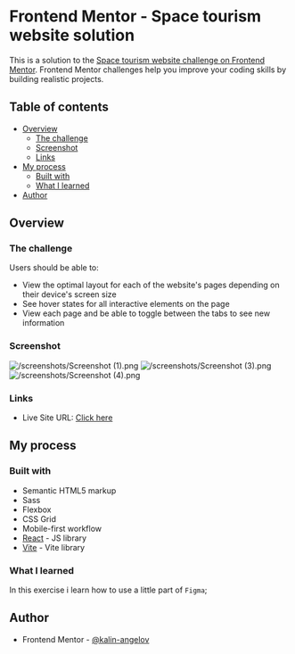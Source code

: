 # Frontend Mentor - Space tourism website solution

This is a solution to the [Space tourism website challenge on Frontend Mentor](https://www.frontendmentor.io/challenges/space-tourism-multipage-website-gRWj1URZ3). Frontend Mentor challenges help you improve your coding skills by building realistic projects. 

## Table of contents

- [Overview](#overview)
  - [The challenge](#the-challenge)
  - [Screenshot](#screenshot)
  - [Links](#links)
- [My process](#my-process)
  - [Built with](#built-with)
  - [What I learned](#what-i-learned)
- [Author](#author)

## Overview

### The challenge

Users should be able to:

- View the optimal layout for each of the website's pages depending on their device's screen size
- See hover states for all interactive elements on the page
- View each page and be able to toggle between the tabs to see new information

### Screenshot

![/screenshots/Screenshot (1).png](./screenshot.jpg)
![/screenshots/Screenshot (3).png](./screenshot.jpg)
![/screenshots/Screenshot (4).png](./screenshot.jpg)

### Links

- Live Site URL: [Click here](https://fm-space-tourism-website-beryl.vercel.app/)

## My process

### Built with

- Semantic HTML5 markup
- Sass
- Flexbox
- CSS Grid
- Mobile-first workflow
- [React](https://reactjs.org/) - JS library
- [Vite](https://vitejs.dev/) - Vite library

### What I learned

In this exercise i learn how to use a little part of `Figma`;

## Author

- Frontend Mentor - [@kalin-angelov](https://www.frontendmentor.io/profile/kalin-angelov)